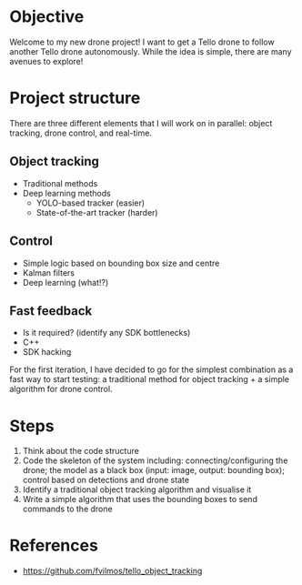 # Objective
Welcome to my new drone project! I want to get a Tello drone to follow another Tello drone autonomously. While the idea is simple, there are many avenues to explore!

# Project structure
There are three different elements that I will work on in parallel: object tracking, drone control, and real-time.

## Object tracking
- Traditional methods
- Deep learning methods
  - YOLO-based tracker (easier)
  - State-of-the-art tracker (harder)  

## Control
- Simple logic based on bounding box size and centre
- Kalman filters
- Deep learning (what!?)

## Fast feedback
- Is it required? (identify any SDK bottlenecks)
- C++
- SDK hacking

For the first iteration, I have decided to go for the simplest combination as a fast way to start testing: a traditional method for object tracking + a simple algorithm for drone control.

# Steps
1. Think about the code structure
2. Code the skeleton of the system including: connecting/configuring the drone; the model as a black box (input: image, output: bounding box); control based on detections and drone state
3. Identify a traditional object tracking algorithm and visualise it
4. Write a simple algorithm that uses the bounding boxes to send commands to the drone

# References
- https://github.com/fvilmos/tello_object_tracking